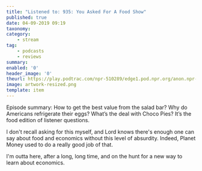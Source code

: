 ```yaml
---
title: "Listened to: 935: You Asked For A Food Show"
published: true
date: 04-09-2019 09:19
taxonomy:
category:
	- stream
tag:
	- podcasts
	- reviews
summary:
enabled: '0'
header_image: '0'
theurl: https://play.podtrac.com/npr-510289/edge1.pod.npr.org/anon.npr-mp3/npr/pmoney/2019/08/20190823_pmoney_pmpod935v2.mp3?awCollectionId=510289&awEpisodeId=753862534&orgId=1&d=1549&p=510289&story=753862534&t=podcast&e=753862534&size=24741861&ft=pod&f=510289
image: artwork-resized.png
template: item
---
```

 
Episode summary: How to get the best value from the salad bar? Why do Americans refrigerate their eggs? What’s the deal with Choco Pies? It’s the food edition of listener questions.

I don't recall asking for this myself, and Lord knows there's enough one can say about food and economics without this level of absurdity. Indeed, Planet Money used to do a really good job of that.

I'm outta here, after a long, long time, and on the hunt for a new way to learn about economics.

